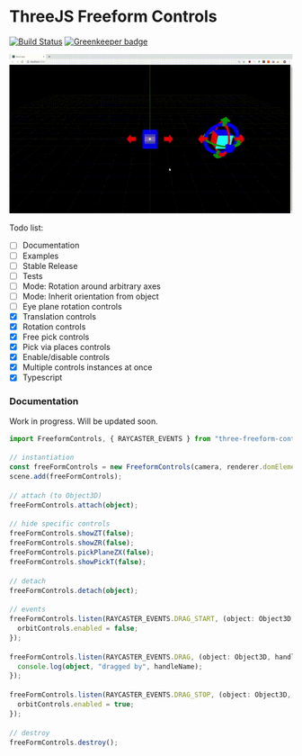 # ThreeJS Freeform Controls

[![Build Status](https://travis-ci.org/tocttou/three-freeform-controls.svg?branch=master)](https://travis-ci.org/tocttou/three-freeform-controls)
[![Greenkeeper badge](https://badges.greenkeeper.io/tocttou/three-freeform-controls.svg)](https://greenkeeper.io/)

![demo](three.gif)

Todo list:

- [ ] Documentation
- [ ] Examples
- [ ] Stable Release
- [ ] Tests
- [ ] Mode: Rotation around arbitrary axes
- [ ] Mode: Inherit orientation from object
- [ ] Eye plane rotation controls
- [x] Translation controls
- [x] Rotation controls
- [x] Free pick controls
- [x] Pick via places controls
- [x] Enable/disable controls
- [x] Multiple controls instances at once
- [x] Typescript

### Documentation

Work in progress. Will be updated soon.

```typescript
import FreeformControls, { RAYCASTER_EVENTS } from "three-freeform-controls";

// instantiation
const freeFormControls = new FreeformControls(camera, renderer.domElement);
scene.add(freeFormControls);

// attach (to Object3D)
freeFormControls.attach(object);

// hide specific controls
freeFormControls.showZT(false);
freeFormControls.showZR(false);
freeFormControls.pickPlaneZX(false);
freeFormControls.showPickT(false);

// detach
freeFormControls.detach(object);

// events
freeFormControls.listen(RAYCASTER_EVENTS.DRAG_START, (object: Object3D, handleName: string) => {
  orbitControls.enabled = false;
});

freeFormControls.listen(RAYCASTER_EVENTS.DRAG, (object: Object3D, handleName: string) => {
  console.log(object, "dragged by", handleName);
});

freeFormControls.listen(RAYCASTER_EVENTS.DRAG_STOP, (object: Object3D, handleName: string) => {
  orbitControls.enabled = true;
});

// destroy
freeFormControls.destroy();
```
